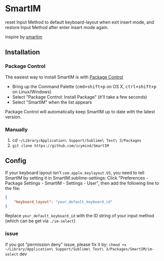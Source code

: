 # SmartIM

reset Input Method to default keyboard-layout when exit insert mode, and restore Input Method after enter insert mode again.

inspire by [smartim](https://github.com/ybian/smartim)

## Installation

### Package Control

The easiest way to install SmartIM is with [Package Control](http://wbond.net/sublime_packages/package_control)

- Bring up the Command Palette (<kbd>cmd+shift+p</kbd> on OS X, <kbd>ctrl+shift+p</kbd> on Linux/Windows)
- Select "Package Control: Install Package" (it'll take a few seconds)
- Select "SmartIM" when the list appears

Package Control will automatically keep SmartIM up to date with the latest version.

### Manually

1. cd `~/Library/Application\ Support/Sublime\ Text\ 3/Packages`
2. `git clone https://github.com/icymind/SmartIM`

## Config

If your keyboard layout isn't `com.apple.keylayout.US`, you need to tell SmartIM by setting it in SmartIM.sublime-settings:
Click "Preferences - Package Settings - SmartIM - Settings - User", then add the following line to the file:

```json
{
	"keyboard_layout": "your_default_keyboard_id"
}
```

Replace `your_default_keyboard_id` with the ID string of your input method (which can be get via `./im-select`)

### issue

if you got "permission deny" issue, please fix it by:
`chmod +x ~/Library/Application\ Support/Sublime\ Text\ 3/Packages/SmartIM/im-select`
dev

